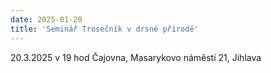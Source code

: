 ```yaml
---
date: 2025-01-20
title: 'Seminář Trosečník v drsné přírodě'
---
```


20.3.2025 v 19 hod Čajovna, Masarykovo náměstí 21, Jihlava
